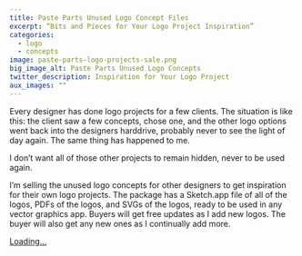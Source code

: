 ```yaml
---
title: Paste Parts Unused Logo Concept Files
excerpt: “Bits and Pieces for Your Logo Project Inspiration”
categories:
  - logo
  - concepts
image: paste-parts-logo-projects-sale.png
big_image_alt: Paste Parts Unused Logo Concepts
twitter_description: Inspiration for Your Logo Project
aux_images: ""
---
```



Every designer has done logo projects for a few clients. The situation is like this: the client saw a few concepts, chose one, and the other logo options went back into the designers harddrive, probably never to see the light of day again. The same thing has happened to me. 

I don&rsquo;t want all of those other projects to remain hidden, never to be used again.

I&rsquo;m selling the unused logo concepts for other designers to get inspiration for their own logo projects. The package has a Sketch.app file of all of the logos, PDFs of the logos, and SVGs of the logos, ready to be used in any vector graphics app. Buyers will get free updates as I add new logos. The buyer will also get any new ones as I continually add more.

<script src="https://gumroad.com/js/gumroad-embed.js"></script>
<div class="gumroad-product-embed" data-gumroad-product-id="YfBMF" data-outbound-embed="true"><a href="https://gumroad.com/l/YfBMF">Loading...</a></div>